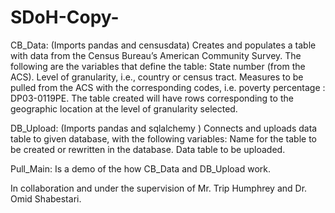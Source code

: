 # SDoH-Copy-
CB_Data: (Imports pandas and censusdata)
Creates and populates a table with data from the Census Bureau’s American Community Survey. The following are the variables that define the table:
State number (from the ACS).
Level of granularity, i.e., country or census tract.
Measures to be pulled from the ACS with the corresponding codes, i.e. poverty percentage : DP03-0119PE.
The table created will have rows corresponding to the geographic location at the level of granularity selected.

DB_Upload: (Imports pandas and sqlalchemy )
Connects and uploads data table to given database, with the following variables:
Name for the table to be created or rewritten in the database.
Data table to be uploaded.

Pull_Main:
Is a demo of the how CB_Data and DB_Upload work.

In collaboration and under the supervision of Mr. Trip Humphrey and Dr. Omid Shabestari.

